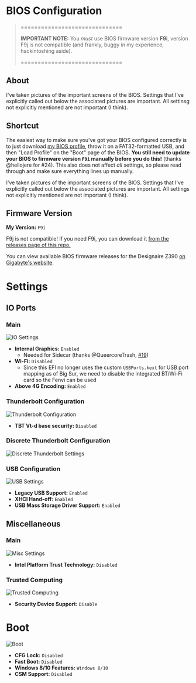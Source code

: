 # BIOS Configuration

> ==============================
>
> **IMPORTANT NOTE:** You *must* use BIOS firmware version **F9i**, version F9j is not compatible (and frankly, buggy in my experience, hackintoshing aside).
>
> ==============================

## About
I've taken pictures of the important screens of the BIOS. Settings that I've explicitly called out below the associated pictures are important. All settinsg not explicitly mentioned are not important (I think).

## Shortcut
The easiest way to make sure you've got your BIOS configured correctly is to just download [my BIOS profile](https://github.com/baughmann/designaire-z390-intel-i9-9900k-opencore/raw/master/BIOS_Config), throw it on a FAT32-formatted USB, and then "Load Profile" on the "Boot" page of the BIOS. **You still need to update your BIOS to firmware version `F9i` manually before you do this!** (thanks @hellojere for #24). This also does not affect *all* settings, so please read through and make sure everything lines up manually.

I've taken pictures of the important screens of the BIOS. Settings that I've explicitly called out below the associated pictures are important. All settings not explicitly mentioned are not important (I think).

## Firmware Version

**My Version:** `F9i`

F9j is not compatible! If you need F9i, you can download it [from the releases page of this repo.](https://github.com/baughmann/designaire-z390-intel-i9-9900k-opencore/releases/download/resources/mb_bios_z390-designare_f9i.zip)

You can view available BIOS firmware releases for the Designaire Z390 [on Gigabyte's website](https://www.gigabyte.com/Motherboard/Z390-DESIGNARE-rev-10/support#support-dl-bios).

# Settings

## IO Ports

### Main

![IO Settings](images/settings-io.jpeg)

- **Internal Graphics:** `Enabled`
  - Needed for Sidecar (thanks @QueercoreTrash, [#19](https://github.com/baughmann/designaire-z390-intel-i9-9900k-opencore/issues/19))
- **Wi-Fi:** `Disabled`
  - Since this EFI no longer uses the custom `USBPorts.kext` for USB port mapping as of Big Sur, we need to disable the integrated BT/Wi-Fi card so the Fenvi can be used
- **Above 4G Encoding:** `Enabled`

### Thunderbolt Configuration

![Thunderbolt Configuration](images/settings-io-thunderbolt.jpeg)

- **TBT Vt-d base security:** `Disabled`

### Discrete Thunderbolt Configuration

![Discrete Thunderbolt Settings](images/settings-io-thunderbolt-discrete.jpeg)

### USB Configuration

![USB Settings](images/settings-io-usb.jpeg)

- **Legacy USB Support:** `Enabled`
- **XHCI Hand-off:** `Enabled`
- **USB Mass Storage Driver Support:** `Enabled`

## Miscellaneous

### Main

![Misc Settings](images/settings-misc.jpeg)

- **Intel Platform Trust Technology:** `Disabled`

### Trusted Computing

![Trusted Computing](images/settings-misc-trusted_computing.jpeg)

- **Security Device Support:** `Disable`

# Boot

![Boot](images/boot.jpeg)

- **CFG Lock:** `Disabled`
- **Fast Boot:** `Disabled`
- **Windows 8/10 Features:** `Windows 8/10`
- **CSM Support:** `Disabled`
